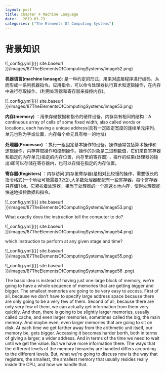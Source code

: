 ```yaml
---
layout: post
title: Chapter 4 Machine Language
date:   2019-03-23
categories: ["The Elements Of Computing Systems"]
---
```


# 背景知识

![_config.yml]({{ site.baseurl }}/images/87TheElementsOfComputingSystems/image52.png) 

**机器语言(machine lanuage)**: 是一种约定的形式，用来对底层程序进行编码，从而形成一系列机器指令。应用指令，可以命令处理器执行算术和逻辑操作，在内存中进行存取操作。(利用处理器和寄存器来操控内存)。

![_config.yml]({{ site.baseurl }}/images/87TheElementsOfComputingSystems/image53.png) 

**内存(memory)** ：用来存储数据和指令的硬件设备，内存具有相同的结构：A continuous array of cells of some fixed width, also called words or locations, each having a unique address(具有一定固定宽度的连续单元序列，单元也称为字或位置，内存每个单元具有唯一的地址) 

**处理器(Processor)** ：执行一组固定基本操作的设备。操作通常包括算术操作和逻辑操作，内存存取操作和控制操作。操作的对象是二进制数值，它们来自寄存器和指定的内存单元(指定的内存位置，内存里的寄存器) ，操作的结果(处理器的输出)即可以存储在寄存器内，也可以存储在指定的内存位置。

**寄存器(Registers)** ：内存访问(内存里寄存器)是相对比较慢的操作，需要很长的指令格式(一个地址可能需要32位),大多数处理器都配有一些寄存器，每个寄存器只存储1 bit。它紧挨着处理器，相当于处理器的一个高速本地内存，使得处理器能快速地操控数据和指令。

![_config.yml]({{ site.baseurl }}/images/87TheElementsOfComputingSystems/image53.png) 

What exactly does the instruction tell the computer to do?   
 
![_config.yml]({{ site.baseurl }}/images/87TheElementsOfComputingSystems/image54.png) 

which instruction to perform at any given stage and time?

![_config.yml]({{ site.baseurl }}/images/87TheElementsOfComputingSystems/image55.png) 

![_config.yml]({{ site.baseurl }}/images/87TheElementsOfComputingSystems/image56 .png) 

The basic idea is instead of having just one large block of memory, we're going to have a whole sequence of memories that are getting bigger and bigger. The smallest memories are going to be very easy to access. First of all, because we don't have to specify large address space because there are only going to be a very few of them. Second of all, because there are only very few of them, we can actually get information from them very quickly. And then, there is going to be slightly larger memories, usually called cache, and even larger memories, sometimes called the big, the main memory. And maybe even, even larger memories that are going to sit on disk. At each time we get farther away from the arithmetic unit itself, our memory be, gets bigger. Accessing it becomes harder borth, both in terms of giving a larger, a wider address. And in terms of the time we need to wait until we get the value. But we have more information there. The ways that the different levels of the memory hierarchy are handled differs according to the different levels. But, what we're going to discuss now is the way that registers, the smallest, the smallest memory that usually resides really inside the CPU, and how we handle that.

